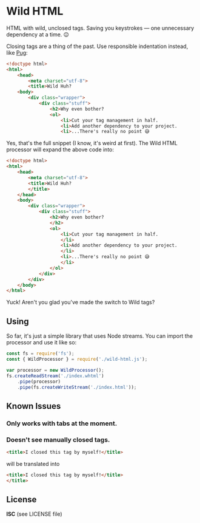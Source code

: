 
# Wild HTML
HTML with wild, unclosed tags. Saving you keystrokes — one unnecessary
dependency at a time. 😉

Closing tags are a thing of the past. Use responsible indentation instead, like
[Pug](https://github.com/pugjs/pug):

```html
<!doctype html>
<html>
	<head>
		<meta charset="utf-8">
		<title>Wild Huh?
	<body>
		<div class="wrapper">
			<div class="stuff">
				<h2>Why even bother?
				<ol>
					<li>Cut your tag management in half.
					<li>Add another dependency to your project.
					<li>...There's really no point 😅
```

Yes, that's the full snippet (I know, it's weird at first). The Wild HTML
processor will expand the above code into:

```html
<!doctype html>
<html>
	<head>
		<meta charset="utf-8">
		<title>Wild Huh?
		</title>
	</head>
	<body>
		<div class="wrapper">
			<div class="stuff">
				<h2>Why even bother?
				</h2>
				<ol>
					<li>Cut your tag management in half.
					</li>
					<li>Add another dependency to your project.
					</li>
					<li>...There's really no point 😅
					</li>
				</ol>
			</div>
		</div>
	</body>
</html>
```

Yuck! Aren't you glad you've made the switch to Wild tags?

## Using
So far, it's just a simple library that uses Node streams. You can import the
processor and use it like so:

```js
const fs = require('fs');
const { WildProcessor } = require('./wild-html.js');

var processor = new WildProcessor();
fs.createReadStream('./index.whtml')
	.pipe(processor)
	.pipe(fs.createWriteStream('./index.html'));

```

## Known Issues
### Only works with tabs at the moment.

### Doesn't see manually closed tags.

```html
<title>I closed this tag by myself!</title>
```

will be translated into

```html
<title>I closed this tag by myself!</title>
</title>
```

## License
**ISC** (see LICENSE file)
